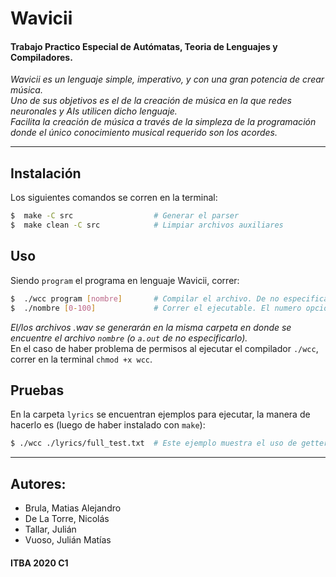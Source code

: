 # Wavicii #

#### Trabajo Practico Especial de Autómatas, Teoria de Lenguajes y Compiladores.


*Wavicii es un lenguaje simple, imperativo, y con una gran potencia de crear música.    
Uno de sus objetivos es el de la creación de música en la que redes neuronales y AIs utilicen dicho lenguaje.   
Facilita la creación de música a través de la simpleza de la programación donde el único conocimiento musical requerido son los acordes.*

--- 

## Instalación
Los siguientes comandos se corren en la terminal:
``` bash
$  make -C src					# Generar el parser
$  make clean -C src			# Limpiar archivos auxiliares
```

## Uso
Siendo `program` el programa en lenguaje Wavicii, correr:
```bash
$  ./wcc program [nombre]		# Compilar el archivo. De no especificar el nombre del ejecutable de salida será por default a.out
$  ./nombre	[0-100]				# Correr el ejecutable. El numero opcional es el volumen máximo de salida de los audios. Por default es 50
```
*El/los archivos .wav se generarán en la misma carpeta en donde se encuentre el archivo `nombre` (o `a.out` de no especificarlo).*  
En el caso de haber problema de permisos al ejecutar el compilador `./wcc`, correr en la terminal `chmod +x wcc`.

## Pruebas
En la carpeta `lyrics` se encuentran ejemplos para ejecutar, la manera de hacerlo es (luego de haber instalado con `make`):
```bash
$ ./wcc ./lyrics/full_test.txt 	# Este ejemplo muestra el uso de getters y prints. El resto genera melodias al ejecutarlos
```

---

## Autores: 
+ Brula, Matias Alejandro
+ De La Torre, Nicolás
+ Tallar, Julián
+ Vuoso, Julián Matías


####  ITBA 2020 C1 